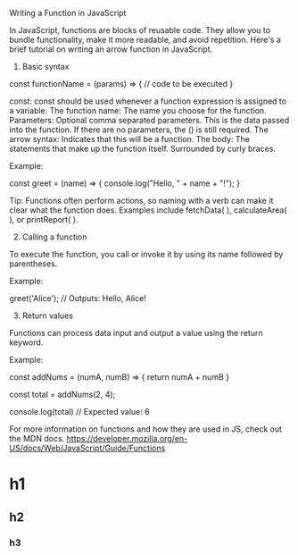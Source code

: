 Writing a Function in JavaScript

In JavaScript, functions are blocks of reusable code. They allow you to bundle functionality, make it more readable, and avoid repetition. Here's a brief tutorial on writing an arrow function in JavaScript.

1. Basic syntax

const functionName = (params) => {
  // code to be executed
}

const: const should be used whenever a function expression is assigned to a variable.
The function name: The name you choose for the function.
Parameters: Optional comma separated parameters. This is the data passed into the function. If there are no parameters, the () is still required.
The arrow syntax: Indicates that this will be a function.
The body: The statements that make up the function itself. Surrounded by curly braces.

Example:

const greet = (name) => {
  console.log("Hello, " + name + "!");
}

Tip: Functions often perform actions, so naming with a verb can make it clear what the function does. Examples include fetchData( ), calculateArea( ), or printReport( ). 

2. Calling a function

To execute the function, you call or invoke it by using its name followed by parentheses.

Example:

greet('Alice'); // Outputs: Hello, Alice!

3. Return values

Functions can process data input and output a value using the return keyword.

Example: 

const addNums = (numA, numB) => {
  return numA + numB
}

const total = addNums(2, 4);

console.log(total) // Expected value: 6

For more information on functions and how they are used in JS, check out the MDN docs. 
https://developer.mozilla.org/en-US/docs/Web/JavaScript/Guide/Functions

# h1
## h2 
### h3